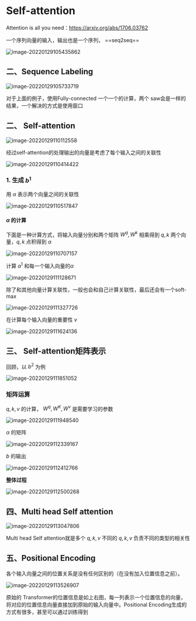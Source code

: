 # Self-attention

Attention is all you need：https://arxiv.org/abs/1706.03762





一个序列向量的输入，输出也是一个序列， ==seq2seq==

![image-20220129105435862](https://kinvy-images.oss-cn-beijing.aliyuncs.com/Images/image-20220129105435862.png)





## 二、Sequence Labeling

![image-20220129105733719](https://kinvy-images.oss-cn-beijing.aliyuncs.com/Images/image-20220129105733719.png)

对于上面的例子，使用Fully-connected 一个一个的计算，两个 saw会是一样的结果，一个解决的方式是使用窗口





## 二、 Self-attention

![image-20220129110112558](https://kinvy-images.oss-cn-beijing.aliyuncs.com/Images/image-20220129110112558.png)

经过self-attention的处理输出的向量是考虑了每个输入之间的关联性

![image-20220129110414422](https://kinvy-images.oss-cn-beijing.aliyuncs.com/Images/image-20220129110414422.png)



### 1. 生成 $b^1$

用 $\alpha$ 表示两个向量之间的关联性

![image-20220129110517847](https://kinvy-images.oss-cn-beijing.aliyuncs.com/Images/image-20220129110517847.png)

#### $\alpha$ 的计算

下面是一种计算方式，将输入向量分别和两个矩阵 $W^q,W^k$  相乘得到 $q, k$ 两个向量，$q,k$ 点积得到 $\alpha$ 

![image-20220129110707157](https://kinvy-images.oss-cn-beijing.aliyuncs.com/Images/image-20220129110707157.png) 



 计算 $a^1$ 和每一个输入向量的$\alpha$  

 ![image-20220129111128671](https://kinvy-images.oss-cn-beijing.aliyuncs.com/Images/image-20220129111128671.png)

除了和其他向量计算关联性，一般也会和自己计算关联性，最后还会有一个soft-max

![image-20220129111327726](https://kinvy-images.oss-cn-beijing.aliyuncs.com/Images/image-20220129111327726.png)

在计算每个输入向量的重要性 $v$

![image-20220129111624136](https://kinvy-images.oss-cn-beijing.aliyuncs.com/Images/image-20220129111624136.png)





## 三、 Self-attention矩阵表示

回顾，以 $b^2$ 为例

![image-20220129111851052](https://kinvy-images.oss-cn-beijing.aliyuncs.com/Images/image-20220129111851052.png)

###  矩阵运算

$q, k, v$ 的计算， $W^q, W^K, W^v$ 是需要学习的参数



![image-20220129111948540](https://kinvy-images.oss-cn-beijing.aliyuncs.com/Images/image-20220129111948540.png)

$\alpha$ 的矩阵

![image-20220129112339167](https://kinvy-images.oss-cn-beijing.aliyuncs.com/Images/image-20220129112339167.png)

$b$ 的输出

![image-20220129112412766](https://kinvy-images.oss-cn-beijing.aliyuncs.com/Images/image-20220129112412766.png)

**整体过程**

![image-20220129112500268](https://kinvy-images.oss-cn-beijing.aliyuncs.com/Images/image-20220129112500268.png)

## 四、Multi head Self attention

![image-20220129113047806](https://kinvy-images.oss-cn-beijing.aliyuncs.com/Images/image-20220129113047806.png)



Multi head Self attention就是多个 $q,k,v$ 不同的 $q,k,v$ 负责不同的类型的相关性



## 五、Positional Encoding

各个输入向量之间的位置关系是没有任何区别的（在没有加入位置信息之前）。

![image-20220129113526907](https://kinvy-images.oss-cn-beijing.aliyuncs.com/Images/image-20220129113526907.png)



原始的 Transformer的位置信息是如上右图，每一列表示一个位置信息的向量，将对应的位置信息向量直接加到原始的输入向量中。Positional Encoding生成的方式有很多，甚至可以通过训练得到 